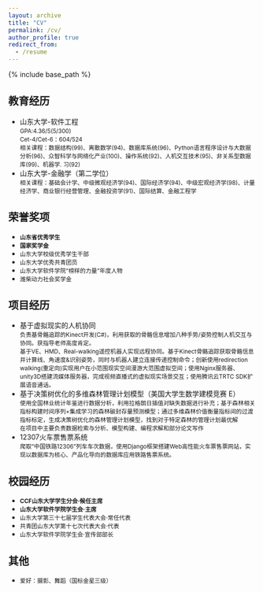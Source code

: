 ```yaml
---
layout: archive
title: "CV"
permalink: /cv/
author_profile: true
redirect_from:
  - /resume
---
```


{% include base_path %}

教育经历
-------
* 山东大学-软件工程 <br/>
  <small>GPA:4.36/5(5/300) <br/>
  Cet-4/Cet-6：604/524 <br/>
  相关课程：数据结构(99)、离散数学(94)、数据库系统(96)、Python语言程序设计与大数据分析(96)、众智科学与网络化产业(100)、操作系统(92)、人机交互技术(95)、非关系型数据库(99)、机器学.  习(92) </small><br/>
* 山东大学-金融学（第二学位） <br/>
  <small>相关课程：基础会计学、中级微观经济学(94)、国际经济学(94)、中级宏观经济学(98)、计量经济学、商业银行经营管理、金融投资学(91)、国际结算、金融工程学 </small><br/>


荣誉奖项
-------
  * <small>__山东省优秀学生__ </small>
  * <small>__国家奖学金__ </small>
  * <small>山东大学校级优秀学生干部 </small>
  * <small>山东大学优秀共青团员 </small>
  * <small>山东大学软件学院“榜样的力量”年度人物 </small>
  * <small>潍柴动力社会奖学金 </small>
 
  
项目经历
-------
* 基于虚拟现实的人机协同 <br/>
  <small>负责基骨骼追踪的Kinect开发(C#)，利用获取的骨骼信息增加八种手势/姿势控制人机交互与协同。获指导老师高度肯定。 <br/>
  基于VE、HMD、Real-walking遥控机器人实现远程协同。基于Kinect骨骼追踪获取骨骼信息并计算线、角速度&识别姿势，同时与机器人建立连接传递控制命令；创新使用redirection walking(重定向)实现用户在小范围现实空间漫游大范围虚拟空间；使用Nginx服务器、unity3D搭建流媒体服务器，完成视频直播式的虚拟现实场景交互；使用腾讯云TRTC SDK扩展语音通话。 </small><br/>
* 基于决策树优化的多维森林管理计划模型（美国大学生数学建模竞赛 E） <br/>
  <small>使用全国林业统计年鉴进行数据分析，利用拉格朗日插值对缺失数据进行补充；基于森林相关指标构建时间序列+集成学习的森林碳封存量预测模型；通过多维森林价值衡量指标间的过渡指标标定，生成决策树优化的森林管理计划模型，找到对于特定森林的管理计划最优解 <br/>
  在项目中主要负责数据检索与分析、模型构建、编程求解和部分论文写作 </small><br/>
* 12307火车票售票系统 <br/>
  <small>爬取“中国铁路12306”列车车次数据，使用Django框架搭建Web高性能火车票售票网站，实现以数据库为核心、产品化导向的数据库应用铁路售票系统。 </small><br/>
  
  
校园经历
-------
  * <small>__CCF山东大学学生分会·候任主席__ </small><br/>
  * <small>__山东大学软件学院学生会·主席__ </small><br/>
  * <small>山东大学第三十七届学生代表大会·常任代表 </small><br/>
  * <small>共青团山东大学第十七次代表大会·代表 </small><br/>
  * <small>山东大学软件学院学生会·宣传部部长 </small><br/>


其他
-------
* <small>爱好：摄影、舞蹈（国标金星三级）</small>
